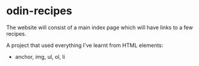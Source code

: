 # odin-recipes
The website will consist of a main index page which will have links to a few recipes.

A project that used everything I've learnt from HTML elements:
 - anchor, img, ul, ol, li